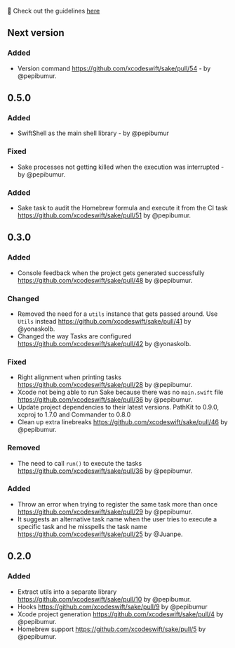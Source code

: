 🚀 Check out the guidelines [here](https://github.com/xcodeswift/contributors/blob/master/CHANGELOG_GUIDELINES.md)

## Next version

### Added
- Version command https://github.com/xcodeswift/sake/pull/54 - by @pepibumur.

## 0.5.0

### Added
- SwiftShell as the main shell library - by @pepibumur

### Fixed
- Sake processes not getting killed when the execution was interrupted - by @pepibumur.


### Added
- Sake task to audit the Homebrew formula and execute it from the CI task https://github.com/xcodeswift/sake/pull/51 by @pepibumur.

## 0.3.0

### Added
- Console feedback when the project gets generated successfully https://github.com/xcodeswift/sake/pull/48 by @pepibumur.

### Changed
- Removed the need for a `utils` instance that gets passed around. Use `Utils` instead https://github.com/xcodeswift/sake/pull/41 by @yonaskolb.
- Changed the way Tasks are configured https://github.com/xcodeswift/sake/pull/42 by @yonaskolb.

### Fixed
- Right alignment when printing tasks https://github.com/xcodeswift/sake/pull/28 by @pepibumur.
- Xcode not being able to run Sake because there was no `main.swift` file https://github.com/xcodeswift/sake/pull/36 by @pepibumur.
- Update project dependencies to their latest versions. PathKit to 0.9.0, xcproj to 1.7.0 and Commander to 0.8.0
- Clean up extra linebreaks https://github.com/xcodeswift/sake/pull/46 by @pepibumur.

### Removed
- The need to call `run()` to execute the tasks https://github.com/xcodeswift/sake/pull/36 by @pepibumur.

### Added
- Throw an error when trying to register the same task more than once https://github.com/xcodeswift/sake/pull/29 by @pepibumur.
- It suggests an alternative task name when the user tries to execute a specific task and he misspells the task name https://github.com/xcodeswift/sake/pull/25 by @Juanpe.

## 0.2.0

### Added
- Extract utils into a separate library https://github.com/xcodeswift/sake/pull/10 by @pepibumur.
- Hooks https://github.com/xcodeswift/sake/pull/9 by @pepibumur
- Xcode project generation https://github.com/xcodeswift/sake/pull/4 by @pepibumur.
- Homebrew support https://github.com/xcodeswift/sake/pull/5 by @pepibumur.
